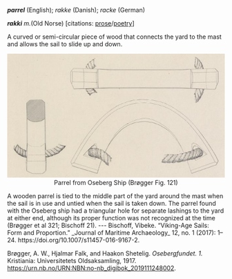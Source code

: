 **_parrel_** (English); _rakke_ (Danish); _racke_ (German)

_**rakki** m._(Old Norse) [citations: [prose](https://onp.ku.dk/onp/onp.php?c514861)/[poetry](https://lexiconpoeticum.org/m.php?p=lemma&i=66385)]

A curved or semi-circular piece of wood that connects the yard to the mast and allows the sail to slide up and down.

<div align="center">
  
  ![Parrel from Oseberg Ship](../images/Parrel_Oseberg.png)   
  Parrel from Oseberg Ship (Brøgger Fig. 121)

</div>
A wooden parrel is tied to the middle part of the yard around the mast when the sail is in use and untied when the sail is taken down. The parrel found with the Oseberg ship had a triangular hole for separate lashings to the yard at either end, although its proper function was not recognized at the time (Brøgger et al 321; Bischoff 21).  
---  
Bischoff, Vibeke. “Viking-Age Sails: Form and Proportion.” _Journal of Maritime Archaeology_ 12, no. 1 (2017): 1–24. https://doi.org/10.1007/s11457-016-9167-2.

Brøgger, A. W., Hjalmar Falk, and Haakon Shetelig. _Osebergfundet. 1._ Kristiania: Universitetets Oldsaksamling, 1917. https://urn.nb.no/URN:NBN:no-nb_digibok_2019111248002.



